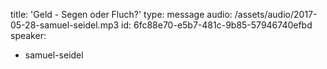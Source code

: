 title: 'Geld - Segen oder Fluch?'
type: message
audio: /assets/audio/2017-05-28-samuel-seidel.mp3
id: 6fc88e70-e5b7-481c-9b85-57946740efbd
speaker:
  - samuel-seidel
